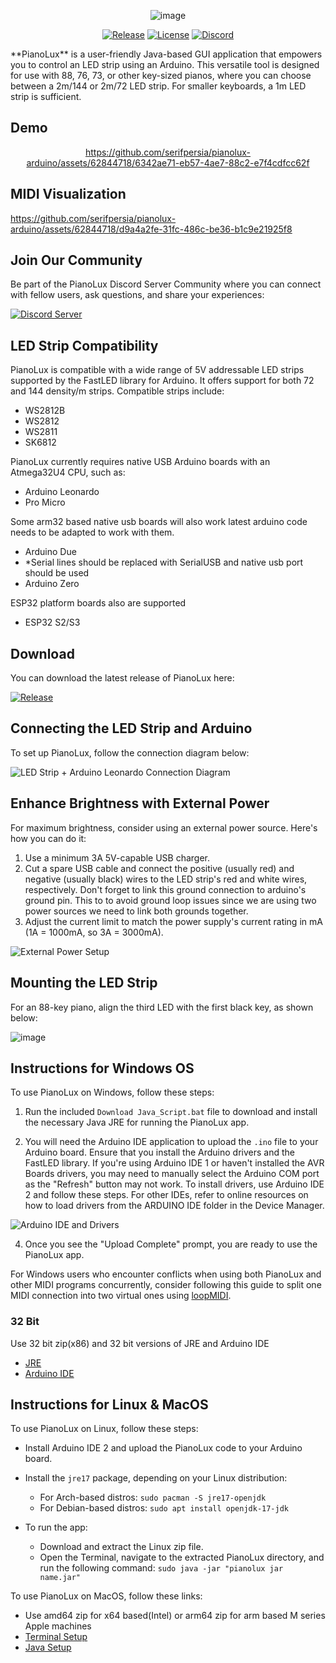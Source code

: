 <div align="center">

![image](https://github.com/serifpersia/pianolux-arduino/assets/62844718/3835dc74-ff34-4b0d-a06b-857390352fc4)

  [![Release](https://img.shields.io/github/release/serifpersia/pianolux-arduino.svg?style=flat-square)](https://github.com/serifpersia/pianolux-arduino/releases)
  [![License](https://img.shields.io/github/license/serifpersia/pianolux-arduino?color=blue&style=flat-square)](https://raw.githubusercontent.com/serifpersia/pianolux-arduino/master/LICENSE)
  [![Discord](https://img.shields.io/discord/1077195120950120458.svg?colorB=blue&label=discord&style=flat-square)](https://discord.gg/MAypyD7k86)
</div>
**PianoLux** is a user-friendly Java-based GUI application that empowers you to control an LED strip using an Arduino. This versatile tool is designed for use with 88, 76, 73, or other key-sized pianos, where you can choose between a 2m/144 or 2m/72 LED strip. For smaller keyboards, a 1m LED strip is sufficient.

## Demo
<div align="center">

https://github.com/serifpersia/pianolux-arduino/assets/62844718/6342ae71-eb57-4ae7-88c2-e7f4cdfcc62f

</div>

## MIDI Visualization

https://github.com/serifpersia/pianolux-arduino/assets/62844718/d9a4a2fe-31fc-486c-be36-b1c9e21925f8

## Join Our Community

Be part of the PianoLux Discord Server Community where you can connect with fellow users, ask questions, and share your experiences:

[![Discord Server](https://discordapp.com/api/guilds/1077195120950120458/widget.png?style=banner2)](https://discord.gg/MAypyD7k86)

## LED Strip Compatibility

PianoLux is compatible with a wide range of 5V addressable LED strips supported by the FastLED library for Arduino. It offers support for both 72 and 144 density/m strips. Compatible strips include:

- WS2812B
- WS2812
- WS2811
- SK6812

PianoLux currently requires native USB Arduino boards with an Atmega32U4 CPU, such as:

- Arduino Leonardo
- Pro Micro

Some arm32 based native usb boards will also work latest arduino code needs to be adapted to work with them.
- Arduino Due
- *Serial lines should be replaced with SerialUSB and native usb port should be used
- Arduino Zero

ESP32 platform boards also are supported
- ESP32 S2/S3

## Download

You can download the latest release of PianoLux here:

 [![Release](https://img.shields.io/github/release/serifpersia/pianolux-arduino.svg?style=flat-square)](https://github.com/serifpersia/pianolux-arduino/releases)

## Connecting the LED Strip and Arduino

To set up PianoLux, follow the connection diagram below:

![LED Strip + Arduino Leonardo Connection Diagram](https://user-images.githubusercontent.com/62844718/221054671-316bdee3-8a36-4753-bfb5-a574059c51ca.png)

## Enhance Brightness with External Power

For maximum brightness, consider using an external power source. Here's how you can do it:

1. Use a minimum 3A 5V-capable USB charger.
2. Cut a spare USB cable and connect the positive (usually red) and negative (usually black) wires to the LED strip's red and white wires, respectively.
Don't forget to link this ground connection to arduino's ground pin. This to to avoid ground loop issues since we are using two power sources we need to link both grounds
together.
4. Adjust the current limit to match the power supply's current rating in mA (1A = 1000mA, so 3A = 3000mA).

![External Power Setup](https://github.com/serifpersia/pianolux-arduino/assets/62844718/767c5a59-e80c-4aa8-97db-f6af03f68f24.png)

## Mounting the LED Strip

For an 88-key piano, align the third LED with the first black key, as shown below:

![image](https://user-images.githubusercontent.com/62844718/235168165-9b97120a-66ed-44f5-a7fb-11cc164cf945.png)

## Instructions for Windows OS

To use PianoLux on Windows, follow these steps:

1. Run the included `Download Java_Script.bat` file to download and install the necessary Java JRE for running the PianoLux app.

2. You will need the Arduino IDE application to upload the `.ino` file to your Arduino board. Ensure that you install the Arduino drivers and the FastLED library. If you're using Arduino IDE 1 or haven't installed the AVR Boards drivers, you may need to manually select the Arduino COM port as the "Refresh" button may not work. To install drivers, use Arduino IDE 2 and follow these steps. For other IDEs, refer to online resources on how to load drivers from the ARDUINO IDE folder in the Device Manager.

![Arduino IDE and Drivers](https://github.com/serifpersia/pianolux-arduino/assets/62844718/67236214-f701-4f23-bba4-663ad9c5babd.png)

4. Once you see the "Upload Complete" prompt, you are ready to use the PianoLux app.

For Windows users who encounter conflicts when using both PianoLux and other MIDI programs concurrently, consider following this guide to split one MIDI connection into two virtual ones using [loopMIDI](https://tristancalderbank.com/2020/08/19/how-to-use-the-same-midi-device-on-windows-across-multiple-programs-at-the-same-time/).

### 32 Bit
Use 32 bit zip(x86) and 32 bit versions of JRE and Arduino IDE
- [JRE](https://github.com/adoptium/temurin18-binaries/releases/download/jdk-18.0.2.1%2B1/OpenJDK18U-jre_x86-32_windows_hotspot_18.0.2.1_1.msi)
- [Arduino IDE](https://downloads.arduino.cc/arduino-1.8.19-windows.exe)

## Instructions for Linux & MacOS

To use PianoLux on Linux, follow these steps:

- Install Arduino IDE 2 and upload the PianoLux code to your Arduino board.

- Install the `jre17` package, depending on your Linux distribution:

  - For Arch-based distros: `sudo pacman -S jre17-openjdk`
  - For Debian-based distros: `sudo apt install openjdk-17-jdk`

- To run the app:

  - Download and extract the Linux zip file.
  - Open the Terminal, navigate to the extracted PianoLux directory, and run the following command: `sudo java -jar "pianolux jar name.jar"`

To use PianoLux on MacOS, follow these links:
- Use amd64 zip for x64 based(Intel) or arm64 zip for arm based M series Apple machines
- [Terminal Setup](https://phoenixnap.com/kb/change-zsh-to-bash-mac#:~:text=Zsh%20replaced%20Bash%20as%20macOS's,helpful%20in%20the%20macOS%20terminal)
- [Java Setup](https://www.youtube.com/watch?v=RfIiBMJqvp8)
